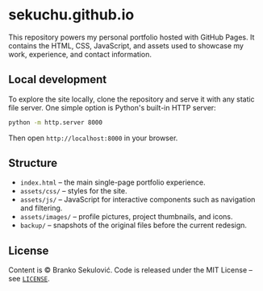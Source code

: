 # sekuchu.github.io

This repository powers my personal portfolio hosted with GitHub Pages. It contains the HTML, CSS, JavaScript, and assets used to showcase my work, experience, and contact information.

## Local development

To explore the site locally, clone the repository and serve it with any static file server. One simple option is Python's built-in HTTP server:

```bash
python -m http.server 8000
```

Then open `http://localhost:8000` in your browser.

## Structure

- `index.html` – the main single-page portfolio experience.
- `assets/css/` – styles for the site.
- `assets/js/` – JavaScript for interactive components such as navigation and filtering.
- `assets/images/` – profile pictures, project thumbnails, and icons.
- `backup/` – snapshots of the original files before the current redesign.

## License

Content is © Branko Sekulović. Code is released under the MIT License – see [`LICENSE`](LICENSE).
